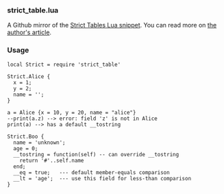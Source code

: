 ### strict_table.lua

A Github mirror of the [Strict Tables Lua snippet](http://snippets.luacode.org/snippets/Strict_Tables_132). You
can read more on [the author's article](
http://steved-imaginaryreal.blogspot.com/2011/09/strict-tables-in-lua.html).

### Usage

```
local Strict = require 'strict_table'
 
Strict.Alice {
  x = 1;
  y = 2;
  name = '';
}
 
a = Alice {x = 10, y = 20, name = "alice"}
--print(a.z) --> error: field 'z' is not in Alice
print(a) --> has a default __tostring
 
Strict.Boo {
  name = 'unknown';
  age = 0;
  __tostring = function(self) -- can override __tostring
    return '#'..self.name
  end;
  __eq = true;   --- default member-equals comparison
  __lt = 'age';  --- use this field for less-than comparison
}
```
